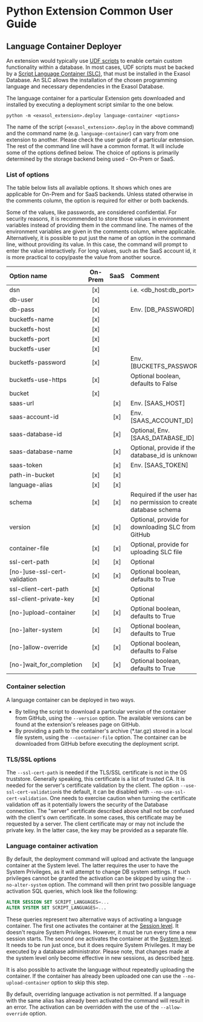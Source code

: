 # Python Extension Common User Guide

## Language Container Deployer

An extension would typically use [UDF scripts](https://docs.exasol.com/db/latest/database_concepts/udf_scripts.htm)
to enable certain custom functionality within a database. In most cases, UDF scripts must be backed by a
[Script Language Container (SLC)](https://github.com/exasol/script-languages-release/), that must be installed in the
Exasol Database. An SLC allows the installation of the chosen programming language and necessary dependencies in the
Exasol Database.

The language container for a particular Extension gets downloaded and installed by executing a deployment script
similar to the one below.

  ```buildoutcfg
  python -m <exasol_extension>.deploy language-container <options>
  ```

The name of the script (```<exasol_extension>.deploy``` in the above command) and the command name
(e.g. ```language-container```) can vary from one extension to another. Please check the user guide of a particular
extension. The rest of the command line will have a common format. It will include some of the options defined below.
The choice of options is primarily determined by the storage backend being used - On-Prem or SaaS.

### List of options

The table below lists all available options. It shows which ones are applicable for On-Prem and for SaaS backends.
Unless stated otherwise in the comments column, the option is required for either or both backends.

Some of the values, like passwords, are considered confidential. For security reasons, it is recommended to store
those values in environment variables instead of providing them in the command line. The names of the environment
variables are given in the comments column, where applicable. Alternatively, it is possible to put just the name of
an option in the command line, without providing its value. In this case, the command will prompt to enter the value
interactively. For long values, such as the SaaS account id, it is more practical to copy/paste the value from
another source.

| Option name                  | On-Prem | SaaS | Comment                                                 |
|:-----------------------------|:-------:|:----:|:--------------------------------------------------------|
| dsn                          |   [x]   |      | i.e. <db_host:db_port>                                  |
| db-user                      |   [x]   |      |                                                         |
| db-pass                      |   [x]   |      | Env. [DB_PASSWORD]                                      |
| bucketfs-name                |   [x]   |      |                                                         |
| bucketfs-host                |   [x]   |      |                                                         |
| bucketfs-port                |   [x]   |      |                                                         |
| bucketfs-user                |   [x]   |      |                                                         |
| bucketfs-password            |   [x]   |      | Env. [BUCKETFS_PASSWORD]                                |
| bucketfs-use-https           |   [x]   |      | Optional boolean, defaults to False                     |
| bucket                       |   [x]   |      |                                                         |
| saas-url                     |         | [x]  | Env. [SAAS_HOST]                                        |
| saas-account-id              |         | [x]  | Env. [SAAS_ACCOUNT_ID]                                  |
| saas-database-id             |         | [x]  | Optional, Env. [SAAS_DATABASE_ID]                       |
| saas-database-name           |         | [x]  | Optional, provide if the database_id is unknown         |
| saas-token                   |         | [x]  | Env. [SAAS_TOKEN]                                       |
| path-in-bucket               |   [x]   | [x]  |                                                         |
| language-alias               |   [x]   | [x]  |                                                         |
| schema                       |   [x]   | [x]  | Required if the user has no permission to create a database schema |
| version                      |   [x]   | [x]  | Optional, provide for downloading SLC from GitHub       |
| container-file               |   [x]   | [x]  | Optional, provide for uploading SLC file                |
| ssl-cert-path                |   [x]   | [x]  | Optional                                                |
| [no-]use-ssl-cert-validation |   [x]   | [x]  | Optional boolean, defaults to True                      |
| ssl-client-cert-path         |   [x]   |      | Optional                                                |
| ssl-client-private-key       |   [x]   |      | Optional                                                |
| [no-]upload-container        |   [x]   | [x]  | Optional boolean, defaults to True                      |
| [no-]alter-system            |   [x]   | [x]  | Optional boolean, defaults to True                      |
| [no-]allow-override          |   [x]   | [x]  | Optional boolean, defaults to False                     |
| [no-]wait_for_completion     |   [x]   | [x]  | Optional boolean, defaults to True                      |

### Container selection

A language container can be deployed in two ways.

* By telling the script to download a particular version of the container from GitHub,
  using the `--version` option. The available versions can be found at the extension's releases page on GitHub.
* By providing a path to the container's archive (*.tar.gz) stored in a local file system,
  using the `--container-file` option. The container can be downloaded from GitHub before
  executing the deployment script.

### TLS/SSL options

The `--ssl-cert-path` is needed if the TLS/SSL certificate is not in the OS truststore.
Generally speaking, this certificate is a list of trusted CA. It is needed for the server's certificate
validation by the client.
The option `--use-ssl-cert-validation`is the default, it can be disabled with `--no-use-ssl-cert-validation`.
One needs to exercise caution when turning the certificate validation off as it potentially lowers the security of the
Database connection.
The "server" certificate described above shall not be confused with the client's own certificate.
In some cases, this certificate may be requested by a server. The client certificate may or may not include
the private key. In the latter case, the key may be provided as a separate file.

### Language container activation

By default, the deployment command will upload and activate the language container at the System level.
The latter requires the user to have the System Privileges, as it will attempt to change DB system settings.
If such privileges cannot be granted the activation can be skipped by using the `--no-alter-system` option.
The command will then print two possible language activation SQL queries, which look like the following:
```sql
ALTER SESSION SET SCRIPT_LANGUAGES=...
ALTER SYSTEM SET SCRIPT_LANGUAGES=...
```
These queries represent two alternative ways of activating a language container. The first one activates the
container at the [Session level](https://docs.exasol.com/db/latest/sql/alter_session.htm). It doesn't require
System Privileges. However, it must be run every time a new session starts. The second one activates the container
at the [System level](https://docs.exasol.com/db/latest/sql/alter_system.htm). It  needs to be run just once,
but it does require System Privileges. It may be executed by a database administrator. Please note, that changes
made at the system level only become effective in new sessions, as described
[here](https://docs.exasol.com/db/latest/sql/alter_system.htm#microcontent1).

It is also possible to activate the language without repeatedly uploading the container. If the container
has already been uploaded one can use the `--no-upload-container` option to skip this step.

By default, overriding language activation is not permitted. If a language with the same alias has already
been activated the command will result in an error. The activation can be overridden with the use of
the `--allow-override` option.
